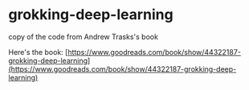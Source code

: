 # grokking-deep-learning
copy of the code from Andrew Trasks's book

Here's the book:
[https://www.goodreads.com/book/show/44322187-grokking-deep-learning](https://www.goodreads.com/book/show/44322187-grokking-deep-learning)
